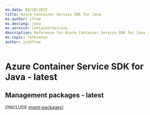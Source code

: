 ```yaml
---
ms.data: 09/20/2022
title: Azure Container Service SDK for Java
ms.author: jfree
ms.devlang: java
ms.service: containerservice
description: Reference for Azure Container Service SDK for Java
ms.topic: reference
author: joshfree
---
```

# Azure Container Service SDK for Java - latest

## Management packages - latest
[!INCLUDE [mgmt-packages](container-service-mgmt-index.md)]